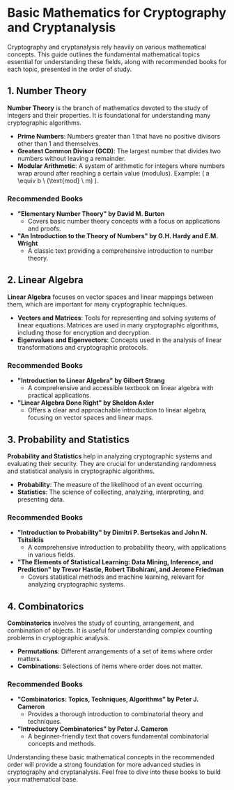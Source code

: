 # Basic Mathematics for Cryptography and Cryptanalysis

Cryptography and cryptanalysis rely heavily on various mathematical concepts. This guide outlines the fundamental mathematical topics essential for understanding these fields, along with recommended books for each topic, presented in the order of study.

## 1. Number Theory

**Number Theory** is the branch of mathematics devoted to the study of integers and their properties. It is foundational for understanding many cryptographic algorithms.

- **Prime Numbers**: Numbers greater than 1 that have no positive divisors other than 1 and themselves.
- **Greatest Common Divisor (GCD)**: The largest number that divides two numbers without leaving a remainder.
- **Modular Arithmetic**: A system of arithmetic for integers where numbers wrap around after reaching a certain value (modulus). Example: \( a \equiv b \ (\text{mod} \ m) \).

### Recommended Books

- **"Elementary Number Theory" by David M. Burton**
  - Covers basic number theory concepts with a focus on applications and proofs.
- **"An Introduction to the Theory of Numbers" by G.H. Hardy and E.M. Wright**
  - A classic text providing a comprehensive introduction to number theory.

## 2. Linear Algebra

**Linear Algebra** focuses on vector spaces and linear mappings between them, which are important for many cryptographic techniques.

- **Vectors and Matrices**: Tools for representing and solving systems of linear equations. Matrices are used in many cryptographic algorithms, including those for encryption and decryption.
- **Eigenvalues and Eigenvectors**: Concepts used in the analysis of linear transformations and cryptographic protocols.

### Recommended Books

- **"Introduction to Linear Algebra" by Gilbert Strang**
  - A comprehensive and accessible textbook on linear algebra with practical applications.
- **"Linear Algebra Done Right" by Sheldon Axler**
  - Offers a clear and approachable introduction to linear algebra, focusing on vector spaces and linear maps.

## 3. Probability and Statistics

**Probability and Statistics** help in analyzing cryptographic systems and evaluating their security. They are crucial for understanding randomness and statistical analysis in cryptographic algorithms.

- **Probability**: The measure of the likelihood of an event occurring.
- **Statistics**: The science of collecting, analyzing, interpreting, and presenting data.

### Recommended Books

- **"Introduction to Probability" by Dimitri P. Bertsekas and John N. Tsitsiklis**
  - A comprehensive introduction to probability theory, with applications in various fields.
- **"The Elements of Statistical Learning: Data Mining, Inference, and Prediction" by Trevor Hastie, Robert Tibshirani, and Jerome Friedman**
  - Covers statistical methods and machine learning, relevant for analyzing cryptographic systems.

## 4. Combinatorics

**Combinatorics** involves the study of counting, arrangement, and combination of objects. It is useful for understanding complex counting problems in cryptographic analysis.

- **Permutations**: Different arrangements of a set of items where order matters.
- **Combinations**: Selections of items where order does not matter.

### Recommended Books

- **"Combinatorics: Topics, Techniques, Algorithms" by Peter J. Cameron**
  - Provides a thorough introduction to combinatorial theory and techniques.
- **"Introductory Combinatorics" by Peter J. Cameron**
  - A beginner-friendly text that covers fundamental combinatorial concepts and methods.

Understanding these basic mathematical concepts in the recommended order will provide a strong foundation for more advanced studies in cryptography and cryptanalysis. Feel free to dive into these books to build your mathematical base.
